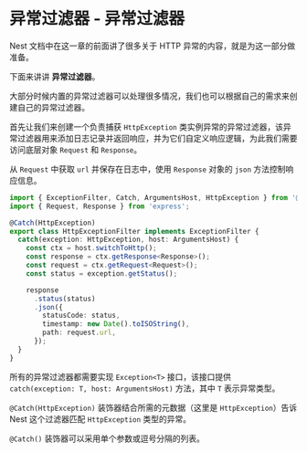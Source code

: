 # 异常过滤器 - 异常过滤器

Nest 文档中在这一章的前面讲了很多关于 HTTP 异常的内容，就是为这一部分做准备。

下面来讲讲 **异常过滤器**。

大部分时候内置的异常过滤器可以处理很多情况，我们也可以根据自己的需求来创建自己的异常过滤器。

首先让我们来创建一个负责捕获 `HttpException` 类实例异常的异常过滤器，该异常过滤器用来添加日志记录并返回响应，并为它们自定义响应逻辑，为此我们需要访问底层对象 `Request` 和 `Response`。

从 `Request` 中获取 `url` 并保存在日志中，使用 `Response` 对象的 `json` 方法控制响应信息。

```ts
import { ExceptionFilter, Catch, ArgumentsHost, HttpException } from '@nestjs/common';
import { Request, Response } from 'express';

@Catch(HttpException)
export class HttpExceptionFilter implements ExceptionFilter {
  catch(exception: HttpException, host: ArgumentsHost) {
    const ctx = host.switchToHttp();
    const response = ctx.getResponse<Response>();
    const request = ctx.getRequest<Request>();
    const status = exception.getStatus();

    response
      .status(status)
      .json({
        statusCode: status,
        timestamp: new Date().toISOString(),
        path: request.url,
      });
  }
}
```

所有的异常过滤器都需要实现 `Exception<T>` 接口，该接口提供 `catch(exception: T, host: ArgumentsHost)` 方法，其中 `T` 表示异常类型。

`@Catch(HttpException)` 装饰器结合所需的元数据（这里是 `HttpException`）告诉 Nest 这个过滤器匹配 `HttpException` 类型的异常。

`@Catch()` 装饰器可以采用单个参数或逗号分隔的列表。
